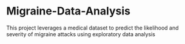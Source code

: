 # Migraine-Data-Analysis
This project leverages a medical dataset to predict the likelihood and severity of migraine attacks using exploratory data analysis
